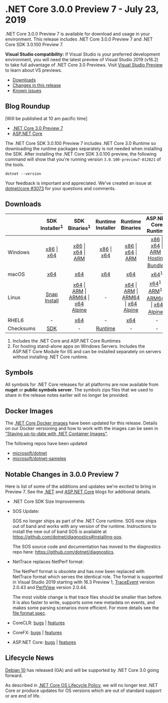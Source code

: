 # .NET Core 3.0.0 Preview 7 - July 23, 2019

.NET Core 3.0.0 Preview 7 is available for download and usage in your environment. This release includes .NET Core 3.0.0 Preview 7 and .NET Core SDK 3.0.100 Preview 7.

**Visual Studio compatibility:** If Visual Studio is your preferred development environment, you will need the latest preview of Visual Studio 2019 (v16.2) to take full advantage of .NET Core 3.0 Previews. Visit [Visual Studio Preview](https://visualstudio.microsoft.com/vs/preview/) to learn about VS previews.

* [Downloads](#downloads)
* [Changes in this release](#notable-changes-in-300-preview-7)
* [Known issues](3.0.0-preview-known-issues.md)

## Blog Roundup

[Will be published at 10 am pacific time]

* [.NET Core 3.0 Preview 7][dotnet-blog]
* [ASP.NET Core][aspnet-blog]

The .NET Core SDK 3.0.100 Preview 7 includes .NET Core 3.0 Runtime so downloading the runtime packages separately is not needed when installing the SDK. After installing the .NET Core SDK 3.0.100 preview, the following command will show that you're running version `3.0.100-preview7-012821` of the tools.

`dotnet --version`

Your feedback is important and appreciated. We've created an issue at [dotnet/core #3073](https://github.com/dotnet/core/issues/3073) for your questions and comments.

## Downloads

|           | SDK Installer<sup>1</sup>                        | SDK Binaries<sup>1</sup>                 | Runtime Installer                                        | Runtime Binaries                                 | ASP.NET Core Runtime           |
| --------- | :------------------------------------------:     | :----------------------:                 | :---------------------------:                            | :-------------------------:                      | :-----------------:            |
| Windows   | [x86][dotnet-sdk-win-x86.exe] \| [x64][dotnet-sdk-win-x64.exe] | [x86][dotnet-sdk-win-x86.zip] \| [x64][dotnet-sdk-win-x64.zip] \| [ARM][dotnet-sdk-win-arm.zip] | [x86][dotnet-runtime-win-x86.exe] \| [x64][dotnet-runtime-win-x64.exe] | [x86][dotnet-runtime-win-x86.zip] \| [x64][dotnet-runtime-win-x64.zip] \| [ARM][dotnet-runtime-win-arm.zip]  | [x86][aspnetcore-runtime-win-x86.exe] \| [x64][aspnetcore-runtime-win-x64.exe] \| [ARM][aspnetcore-runtime-win-arm.zip] \|<br> [Hosting Bundle][dotnet-hosting-win.exe]<sup>2</sup> |
| macOS     | [x64][dotnet-sdk-osx-x64.pkg]  | [x64][dotnet-sdk-osx-x64.tar.gz]     | [x64][dotnet-runtime-osx-x64.pkg] | [x64][dotnet-runtime-osx-x64.tar.gz] | [x64][aspnetcore-runtime-osx-x64.tar.gz]<sup>1</sup>
| Linux     |  [Snap Install](3.0.0-preview3-download.md)  | [x64][dotnet-sdk-linux-x64.tar.gz] \| [ARM][dotnet-sdk-linux-arm.tar.gz] \| [ARM64][dotnet-sdk-linux-arm64.tar.gz] \| [x64 Alpine][dotnet-sdk-linux-musl-x64.tar.gz] | - | [x64][dotnet-runtime-linux-x64.tar.gz] \| [ARM][dotnet-runtime-linux-arm.tar.gz] \| [ARM64][dotnet-runtime-linux-arm64.tar.gz] \| [x64 Alpine][dotnet-runtime-linux-musl-x64.tar.gz] | [x64][aspnetcore-runtime-linux-x64.tar.gz]<sup>1</sup>  \| [ARM][aspnetcore-runtime-linux-arm.tar.gz]<sup>1</sup> \| [ARM64][aspnetcore-runtime-linux-arm64.tar.gz]<sup>1</sup> \| [x64 Alpine][aspnetcore-runtime-linux-musl-x64.tar.gz]<sup>1</sup> |
| RHEL6     | -                                                | [x64][dotnet-sdk-rhel.6-x64.tar.gz]                    | -                                                        | [x64][dotnet-runtime-rhel.6-x64.tar.gz] | - |
| Checksums | [SDK][checksums-sdk]                             | -                                        | [Runtime][checksums-runtime]                             | - | - |

1. Includes the .NET Core and ASP.NET Core Runtimes
2. For hosting stand-alone apps on Windows Servers. Includes the ASP.NET Core Module for IIS and can be installed separately on servers without installing .NET Core runtime.

## Symbols
All symbols for .NET Core releases for all platforms are now available from **nuget** or **public symbols server**. The symbols zips files that we used to share in the release notes earlier will no longer be provided.

## Docker Images

The [.NET Core Docker images](https://hub.docker.com/r/microsoft/dotnet/) have been updated for this release. Details on our Docker versioning and how to work with the images can be seen in ["Staying up-to-date with .NET Container Images"](https://blogs.msdn.microsoft.com/dotnet/2018/06/18/staying-up-to-date-with-net-container-images/).

The following repos have been updated

* [microsoft/dotnet](https://hub.docker.com/r/microsoft/dotnet)
* [microsoft/dotnet-samples](https://hub.docker.com/r/microsoft/dotnet-samples)

## Notable Changes in 3.0.0 Preview 7

Here is list of some of the additions and updates we're excited to bring in Preview 7. See the [.NET][dotnet-blog] and [ASP.NET Core][aspnet-blog] blogs for additional details.

* .NET Core SDK Size Improvements

* SOS Update:     

    SOS no longer ships as part of the .NET Core runtime. SOS now ships out of band and works with any version of the runtime. Instructions to install the new out of band SOS is available at https://github.com/dotnet/diagnostics#installing-sos.

    The SOS source code and documentation has moved to the diagnostics repo here: https://github.com/dotnet/diagnostics.

* NetTrace replaces NetPerf format:

    The NetPerf format is obsolete and has now been replaced with NetTrace format which serves the identical role. The format is supported in Visual Studio 2019 starting with 16.3 Preview 1, [TraceEvent](https://github.com/microsoft/perfview/releases/tag/T.2.0.43) version 2.0.43 and [PerfView](https://github.com/microsoft/perfview/releases/tag/P2.0.44) version 2.0.44. 
    
    The most visible change is that trace files should be smaller than before. It is also faster to write, supports some new metadata on events, and makes some parsing scenarios more efficient. For more details see the [file format spec](https://github.com/microsoft/perfview/blob/0c7e80e04d9ccefad7eef3e0c675225905c86f44/src/TraceEvent/EventPipe/EventPipeFormat.md).
* CoreCLR: [bugs][coreclr_bugs] | [features][coreclr_features]
* CoreFX: [bugs][corefx_bugs] | [features][corefx_features]
* ASP.NET Core: [bugs][aspnet_bugs] | [features][aspnet_features]

## Lifecycle News
[Debian 10](https://www.debian.org/releases/buster/) has released (GA) and will be supported by .NET Core 3.0 going forward. 

As described in [.NET Core OS Lifecycle Policy](../../../os-lifecycle-policy.md), we will no longer test .NET Core or produce updates for OS versions which are out of standard support or are end of life.

[blob-runtime]: https://dotnetcli.blob.core.windows.net/dotnet/Runtime/
[blob-sdk]: https://dotnetcli.blob.core.windows.net/dotnet/Sdk/
[release-notes]: https://github.com/dotnet/core/blob/master/release-notes/3.0/preview/3.0.0-preview7.md

[dotnet-host-x64.deb]: https://download.visualstudio.microsoft.com/download/pr/75df8900-3c7c-4c83-a142-ac464aba5424/2b9621b80f3e6777d436f6aabaaced27/dotnet-host-3.0.0-preview7-27912-14-x64.deb
[dotnet-host-x64.rpm]: https://download.visualstudio.microsoft.com/download/pr/21c1edcc-4296-45fe-9e09-b5f0b992ec04/4119552e4774c7d2289cdac1b41d005d/dotnet-host-3.0.0-preview7-27912-14-x64.rpm
[dotnet-hostfxr-x64.deb]: https://download.visualstudio.microsoft.com/download/pr/14afe93a-0608-455f-835d-21bad58b79c5/0bdf5dea07ed8b2724a4a9b4f2e291c5/dotnet-hostfxr-3.0.0-preview7-27912-14-x64.deb
[dotnet-hostfxr-x64.rpm]: https://download.visualstudio.microsoft.com/download/pr/e1d79e2c-7d95-46be-a394-7ada4821fdb9/3a36e07e3d8db39db289123fa0c339eb/dotnet-hostfxr-3.0.0-preview7-27912-14-x64.rpm

[dotnet-runtime-linux-arm.tar.gz]: https://download.visualstudio.microsoft.com/download/pr/02a60af9-15e0-4635-9f50-7394c181cecd/e19f0798e496e6625811f9779df939fc/dotnet-runtime-3.0.0-preview7-27912-14-linux-arm.tar.gz
[dotnet-runtime-linux-arm64.tar.gz]: https://download.visualstudio.microsoft.com/download/pr/d9095852-56f2-421a-a322-b254c9f5d106/dc71dc5bc53c81e868d40221316c9a09/dotnet-runtime-3.0.0-preview7-27912-14-linux-arm64.tar.gz
[dotnet-runtime-linux-musl-x64.tar.gz]: https://download.visualstudio.microsoft.com/download/pr/523c8c81-e023-482c-83a5-1723ea48e104/2032044c9402893bcec6c6fb32d9c0ba/dotnet-runtime-3.0.0-preview7-27912-14-linux-musl-x64.tar.gz
[dotnet-runtime-linux-x64.tar.gz]: https://download.visualstudio.microsoft.com/download/pr/8ac39a59-0f01-4f2d-8a3b-41b7b6d01f21/e2db10c3498c7344aa6847721a8cb832/dotnet-runtime-3.0.0-preview7-27912-14-linux-x64.tar.gz
[dotnet-runtime-osx-x64.pkg]: https://download.visualstudio.microsoft.com/download/pr/519eb30b-5850-4b5e-a874-82df9bab07fb/0fc500b49aee8b59e6b8eac668f818e4/dotnet-runtime-3.0.0-preview7-27912-14-osx-x64.pkg
[dotnet-runtime-osx-x64.tar.gz]: https://download.visualstudio.microsoft.com/download/pr/38d85975-b7e9-4eb9-ab6a-cae6d09e5ef0/2763b3065f1e2bf6951e26557282bb82/dotnet-runtime-3.0.0-preview7-27912-14-osx-x64.tar.gz
[dotnet-runtime-rhel.6-x64.tar.gz]: https://download.visualstudio.microsoft.com/download/pr/9a403fa2-5072-456e-8312-746d1b846f7a/65301afee6825496555e30cedddc67c8/dotnet-runtime-3.0.0-preview7-27912-14-rhel.6-x64.tar.gz
[dotnet-runtime-win-arm.zip]: https://download.visualstudio.microsoft.com/download/pr/413e4397-a862-485f-ae54-9ba2f01ee6a1/722c79fd7b8ee394e4d38fb0093d2ead/dotnet-runtime-3.0.0-preview7-27912-14-win-arm.zip
[dotnet-runtime-win-x64.exe]: https://download.visualstudio.microsoft.com/download/pr/9ef148e5-e1e2-46a5-a0bf-c556cc999204/d0e0882b1fb57b7fcf850e80ada3df4f/dotnet-runtime-3.0.0-preview7-27912-14-win-x64.exe
[dotnet-runtime-win-x64.zip]: https://download.visualstudio.microsoft.com/download/pr/7b03088b-2ab1-4a29-abd8-287e990946d4/498f424a6bda8e369806e4a765eb37db/dotnet-runtime-3.0.0-preview7-27912-14-win-x64.zip
[dotnet-runtime-win-x86.exe]: https://download.visualstudio.microsoft.com/download/pr/5dd5f4db-81b6-42d0-9a9d-b6457ef231b8/68800a8d75cc2dc92b0816b4acdeee33/dotnet-runtime-3.0.0-preview7-27912-14-win-x86.exe
[dotnet-runtime-win-x86.zip]: https://download.visualstudio.microsoft.com/download/pr/8832b0fc-e294-4ff4-829b-051655e09073/2b9f733971983809fa7811abc01b1881/dotnet-runtime-3.0.0-preview7-27912-14-win-x86.zip
[dotnet-runtime-x64.deb]: https://download.visualstudio.microsoft.com/download/pr/e091a028-ba39-4fa7-b67e-ea94cc17c796/486715c7f03753721d3e36eb2802b78a/dotnet-runtime-3.0.0-preview7-27912-14-x64.deb
[dotnet-runtime-x64.rpm]: https://download.visualstudio.microsoft.com/download/pr/db43af51-c07c-4ce2-8ac9-ea3ef2c6ab9a/9fe1680c15cb421765e18a010fe8d4e8/dotnet-runtime-3.0.0-preview7-27912-14-x64.rpm
[dotnet-runtime-deps-centos.7-x64.rpm]: https://download.visualstudio.microsoft.com/download/pr/422a9ec8-ea7b-4c9a-a4f4-5c2fe97c5d03/4223ae36afed5b281c5ae67a641e6a16/dotnet-runtime-deps-3.0.0-preview7-27912-14-centos.7-x64.rpm
[dotnet-runtime-deps-fedora.27-x64.rpm]: https://download.visualstudio.microsoft.com/download/pr/72b648e4-3f67-4311-86a6-5a7ccb29905a/d7252cc35caaab93516eb3acef41fcce/dotnet-runtime-deps-3.0.0-preview7-27912-14-fedora.27-x64.rpm
[dotnet-runtime-deps-opensuse.42-x64.rpm]: https://download.visualstudio.microsoft.com/download/pr/faa95feb-79e1-4a15-ab9b-f09d7ba95c23/c9effc067e18a3a72db36c16683dd00a/dotnet-runtime-deps-3.0.0-preview7-27912-14-opensuse.42-x64.rpm
[dotnet-runtime-deps-oraclelinux.7-x64.rpm]: https://download.visualstudio.microsoft.com/download/pr/6aaffc73-62d5-4642-8877-2605c3be5781/0be97744d82d73f6e1db842d0dfd2185/dotnet-runtime-deps-3.0.0-preview7-27912-14-oraclelinux.7-x64.rpm
[dotnet-runtime-deps-rhel.7-x64.rpm]: https://download.visualstudio.microsoft.com/download/pr/cb7bdfbc-6535-4197-8b91-daed8438d43d/6a2f3f1b55458426587da52e2d29e387/dotnet-runtime-deps-3.0.0-preview7-27912-14-rhel.7-x64.rpm
[dotnet-runtime-deps-sles.12-x64.rpm]: https://download.visualstudio.microsoft.com/download/pr/598d1ea4-6d87-4612-876a-d7f505473fd8/cf2a4f643df307ff5f3a124f82eed8ae/dotnet-runtime-deps-3.0.0-preview7-27912-14-sles.12-x64.rpm
[dotnet-runtime-deps-x64.deb]: https://download.visualstudio.microsoft.com/download/pr/d2aa2c7e-d7f5-4868-9217-63f8b5a9cc2e/d25435ba6ff71c8959c89eb3ab8dcd21/dotnet-runtime-deps-3.0.0-preview7-27912-14-x64.deb

[aspnetcore-runtime-linux-arm.tar.gz]: https://download.visualstudio.microsoft.com/download/pr/e4aec681-f869-494b-84b7-8891ed57f14c/44748bf22dec06c9a8c24b2c4b1dc343/aspnetcore-runtime-3.0.0-preview7.19365.7-linux-arm.tar.gz
[aspnetcore-runtime-linux-arm64.tar.gz]: https://download.visualstudio.microsoft.com/download/pr/8c05daa0-f842-4f54-857d-94f066aec7bd/6206defbf72869fbc17a717edb0e5aec/aspnetcore-runtime-3.0.0-preview7.19365.7-linux-arm64.tar.gz
[aspnetcore-runtime-linux-musl-x64.tar.gz]: https://download.visualstudio.microsoft.com/download/pr/e95772a9-f0e5-45f4-b06d-3b53b75ccb28/d180b377fcc9fb805569a565ed5a9ab9/aspnetcore-runtime-3.0.0-preview7.19365.7-linux-musl-x64.tar.gz
[aspnetcore-runtime-linux-x64.tar.gz]: https://download.visualstudio.microsoft.com/download/pr/02241c22-f7c1-4eb9-a599-02c3b27461f0/00725bf30e6deadc0facc9a1757d0eea/aspnetcore-runtime-3.0.0-preview7.19365.7-linux-x64.tar.gz
[aspnetcore-runtime-osx-x64.tar.gz]: https://download.visualstudio.microsoft.com/download/pr/7b6c1370-8878-4203-8d4b-16ef649e9c3e/c9184449bb94f844150b04480006e3fd/aspnetcore-runtime-3.0.0-preview7.19365.7-osx-x64.tar.gz
[aspnetcore-runtime-rh.rhel.7-x64.rpm]: https://download.visualstudio.microsoft.com/download/pr/2fa0a3dc-5e14-4916-82a3-f11fff13e8c1/71bddc4ecefc2992ea2f20fa4c3cda75/aspnetcore-runtime-3.0.0-preview7.19365.7-rh.rhel.7-x64.rpm
[aspnetcore-runtime-win-arm.zip]: https://download.visualstudio.microsoft.com/download/pr/02804c86-4380-4f12-a2a7-e5a1503582a3/ea1083125d4fcd1457001ad9de239922/aspnetcore-runtime-3.0.0-preview7.19365.7-win-arm.zip
[aspnetcore-runtime-win-x64.exe]: https://download.visualstudio.microsoft.com/download/pr/3e73f590-8f63-4971-b382-1845e0f165d2/d3383b1cda46753f0ff351d702d5e416/aspnetcore-runtime-3.0.0-preview7.19365.7-win-x64.exe
[aspnetcore-runtime-win-x64.zip]: https://download.visualstudio.microsoft.com/download/pr/d7198b9e-fd9b-41ca-b6ab-910aaf9fe430/63fa5f438935ded6f56fa676cfac126b/aspnetcore-runtime-3.0.0-preview7.19365.7-win-x64.zip
[aspnetcore-runtime-win-x86.exe]: https://download.visualstudio.microsoft.com/download/pr/0fc46441-25dd-4058-b4e7-b1d16ae95382/5cfb6abe90b1d003dea5e295c6d2e4c2/aspnetcore-runtime-3.0.0-preview7.19365.7-win-x86.exe
[aspnetcore-runtime-win-x86.zip]: https://download.visualstudio.microsoft.com/download/pr/8aac48a1-f2ec-4592-8cb8-e037e8439eaf/7469a9bde5afb34d37a9d9a42e9ba281/aspnetcore-runtime-3.0.0-preview7.19365.7-win-x86.zip
[aspnetcore-runtime-x64.deb]: https://download.visualstudio.microsoft.com/download/pr/24905020-03ea-4cfc-9362-c48067865fb1/9bf81548b0121de0e92565d99b2680c0/aspnetcore-runtime-3.0.0-preview7.19365.7-x64.deb
[aspnetcore-runtime-x64.rpm]: https://download.visualstudio.microsoft.com/download/pr/9da0987c-e44a-4e20-b6d7-7fe8710af24f/c8398b1c24181cb401481bfda1d91951/aspnetcore-runtime-3.0.0-preview7.19365.7-x64.rpm
[aspnetcore-targeting-pack.deb]: https://download.visualstudio.microsoft.com/download/pr/ab736c3a-7d76-4e4f-bb38-276a8461f136/e52cd442cf11475581d648c70e9a0fe9/aspnetcore-targeting-pack-3.0.0-preview7.19365.7.deb
[aspnetcore-targeting-pack.rpm]: https://download.visualstudio.microsoft.com/download/pr/219d6a6b-1d89-4568-b948-59fe9e641f74/d2538df6dceb35a292a2f87a494d6b1b/aspnetcore-targeting-pack-3.0.0-preview7.19365.7.rpm
[dotnet-hosting-win.exe]: https://download.visualstudio.microsoft.com/download/pr/bf79e503-defd-4034-a5d4-a5c055f5d589/7383e4dac92dc0cc7f1075321d6394c6/dotnet-hosting-3.0.0-preview7.19365.7-win.exe

[dotnet-sdk-linux-arm.tar.gz]: https://download.visualstudio.microsoft.com/download/pr/11d6ec80-4d7f-4100-8a54-809ed30b203e/1c0267225b22437aca9fdfe04160d1d5/dotnet-sdk-3.0.100-preview7-012821-linux-arm.tar.gz
[dotnet-sdk-linux-arm64.tar.gz]: https://download.visualstudio.microsoft.com/download/pr/bfc59591-60a7-47e4-80ac-c345c70daf71/38efa2e4d9a70e35e85145e7da88aa54/dotnet-sdk-3.0.100-preview7-012821-linux-arm64.tar.gz
[dotnet-sdk-linux-musl-x64.tar.gz]: https://download.visualstudio.microsoft.com/download/pr/39a668ec-feee-4655-bae9-7d2d276e3158/7df1b578dccaba181527f60d5390955a/dotnet-sdk-3.0.100-preview7-012821-linux-musl-x64.tar.gz
[dotnet-sdk-linux-x64.tar.gz]: https://download.visualstudio.microsoft.com/download/pr/c624c5d6-0e9c-4dd9-9506-6b197ef44dc8/ad61b332f3abcc7dec3a49434e4766e1/dotnet-sdk-3.0.100-preview7-012821-linux-x64.tar.gz
[dotnet-sdk-osx-x64.pkg]: https://download.visualstudio.microsoft.com/download/pr/64cb8405-ee15-4a9a-bf25-1201531f4519/b619596c137a08b204fc79a213bb9763/dotnet-sdk-3.0.100-preview7-012821-osx-x64.pkg
[dotnet-sdk-osx-x64.tar.gz]: https://download.visualstudio.microsoft.com/download/pr/8359b463-1d6f-4be0-b6bf-41c163e22573/9f1ad6cb14b8c622642c96933e274211/dotnet-sdk-3.0.100-preview7-012821-osx-x64.tar.gz
[dotnet-sdk-rhel.6-x64.tar.gz]: https://download.visualstudio.microsoft.com/download/pr/0b879894-41f9-4a9c-9458-40424d419336/7cf6f9883cb04b13e3a8f9a9a373399e/dotnet-sdk-3.0.100-preview7-012821-rhel.6-x64.tar.gz
[dotnet-sdk-win-arm.zip]: https://download.visualstudio.microsoft.com/download/pr/a57b91a2-e194-47be-855c-50a301b6a6d0/6ff599db0542abbeae5ab2ce44240c37/dotnet-sdk-3.0.100-preview7-012821-win-arm.zip
[dotnet-sdk-win-x64.exe]: https://download.visualstudio.microsoft.com/download/pr/a65e3536-ad76-4808-9920-83702aeed082/3c6ab9eaa0bc99df442be91e7b7950ff/dotnet-sdk-3.0.100-preview7-012821-win-x64.exe
[dotnet-sdk-win-x64.zip]: https://download.visualstudio.microsoft.com/download/pr/41e4c58f-3ac9-43f6-84b6-f57d2135331a/3691b61f15f1f5f844d687e542c4dc72/dotnet-sdk-3.0.100-preview7-012821-win-x64.zip
[dotnet-sdk-win-x86.exe]: https://download.visualstudio.microsoft.com/download/pr/e7e10509-f1ec-4d5c-9fe9-33a2d5a8fac0/dcf905cdac05719a5a5fa1ee1c365c4e/dotnet-sdk-3.0.100-preview7-012821-win-x86.exe
[dotnet-sdk-win-x86.zip]: https://download.visualstudio.microsoft.com/download/pr/32653590-afde-4109-8592-f19220d5ed2e/4128a2693ad0521f4c321290496113ac/dotnet-sdk-3.0.100-preview7-012821-win-x86.zip
[dotnet-sdk-x64.deb]: https://download.visualstudio.microsoft.com/download/pr/e9a2527e-e38f-4bec-9b63-2ba4dedfd748/358830b14b2a7d2ae5cf8260c041e898/dotnet-sdk-3.0.100-preview7-012821-x64.deb
[dotnet-sdk-x64.rpm]: https://download.visualstudio.microsoft.com/download/pr/e0762c9a-6e37-410d-9b32-254f3f19106a/bc7f3d5980afb56aae800f91388cba9d/dotnet-sdk-3.0.100-preview7-012821-x64.rpm

[checksums-runtime]: https://dotnetcli.blob.core.windows.net/dotnet/checksums/3.0.0-preview7-27912-14-runtime-sha.txt
[checksums-sdk]: https://dotnetcli.blob.core.windows.net/dotnet/checksums/3.0.100-preview7-012821-sdk-sha.txt

[linux-install]: https://www.microsoft.com/net/download/linux
[linux-setup]: https://github.com/dotnet/core/blob/master/Documentation/linux-setup.md

[dotnet-blog]: https://devblogs.microsoft.com/dotnet/announcing-net-core-3-0-preview-7/
[aspnet-blog]: https://devblogs.microsoft.com/aspnet/asp-net-core-and-blazor-updates-in-net-core-3-0-preview-7/

[aspnet_bugs]: https://github.com/aspnet/AspNetCore/issues?q=is%3Aissue+milestone%3A3.0.0-preview7+label%3ADone+label%3Abug
[aspnet_features]: https://github.com/aspnet/AspNetCore/issues?q=is%3Aissue+milestone%3A3.0.0-preview7+label%3ADone+label%3Aenhancement
[coreclr_bugs]: https://github.com/dotnet/coreclr/issues?utf8=%E2%9C%93&q=is%3Aissue+milestone%3A3.0+label%3Abug+
[coreclr_features]: https://github.com/dotnet/coreclr/issues?q=is%3Aissue+milestone%3A3.0+label%3Aenhancement
[corefx_bugs]: https://github.com/dotnet/corefx/issues?q=is%3Aissue+milestone%3A3.0+label%3Abug
[corefx_features]: https://github.com/dotnet/corefx/issues?q=is%3Aissue+milestone%3A3.0+label%3Aenhancement
